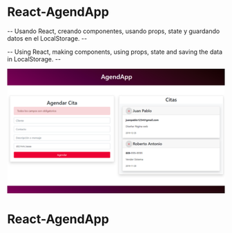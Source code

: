 # React-AgendApp

-- Usando React, creando componentes, usando props, state y guardando datos en el LocalStorage. --

-- Using React, making components, using props, state and saving the data in LocalStorage. --

![card](https://github.com/AdrielMinyety/React-AgendApp/blob/master/React-AgendApp.png)

# React-AgendApp